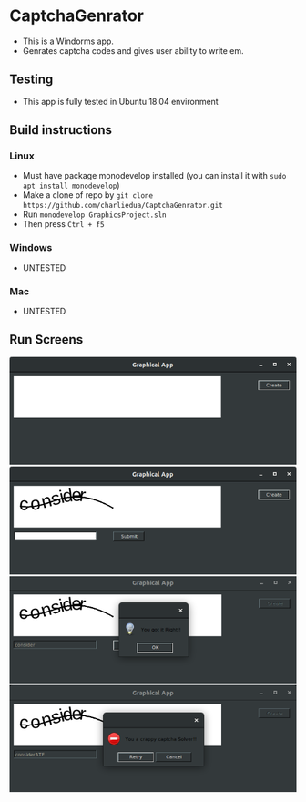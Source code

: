 # CaptchaGenrator

  * This is a Windorms app.
  * Genrates captcha codes and gives user ability to write em.

## Testing
  * This app is fully tested in Ubuntu 18.04 environment

## Build instructions
### Linux
  * Must have package monodevelop installed (you can install it with `sudo apt install monodevelop`)
  * Make a clone of repo by `git clone https://github.com/charliedua/CaptchaGenrator.git`
  * Run `monodevelop GraphicsProject.sln`
  * Then press `Ctrl + f5`

### Windows
  * UNTESTED
### Mac
  * UNTESTED

## Run Screens
![Welcome Screen](https://github.com/charliedua/CaptchaGenrator/blob/master/docs/WelcomeScreen.png)
![Genrated Captcha](https://github.com/charliedua/CaptchaGenrator/blob/master/docs/GenratedCaptcha.png)
![Pass Attempt](https://github.com/charliedua/CaptchaGenrator/blob/master/docs/PassAttempt.png)
![Fail Attempt](https://github.com/charliedua/CaptchaGenrator/blob/master/docs/FailAttempt.png)
